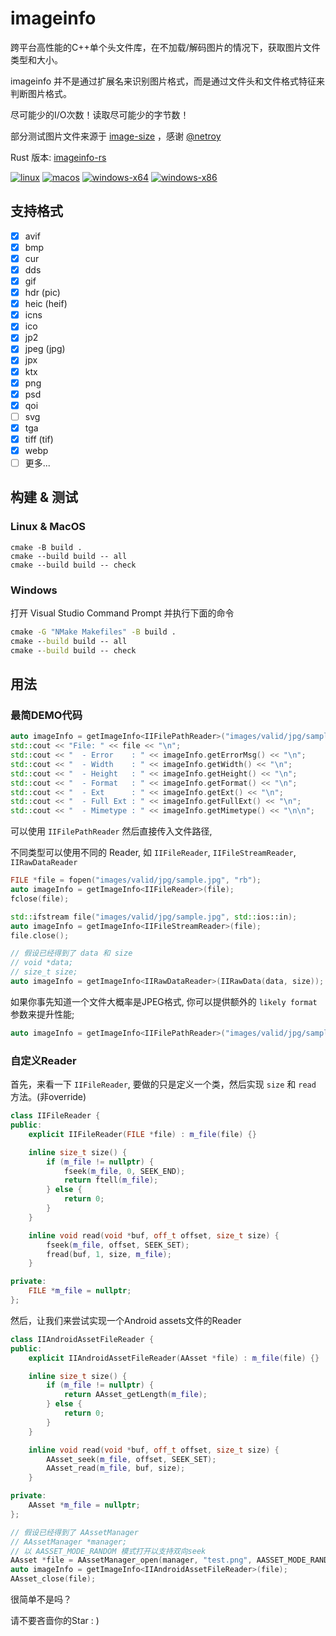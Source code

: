 # imageinfo

跨平台高性能的C++单个头文件库，在不加载/解码图片的情况下，获取图片文件类型和大小。

imageinfo 并不是通过扩展名来识别图片格式，而是通过文件头和文件格式特征来判断图片格式。

尽可能少的I/O次数！读取尽可能少的字节数！

部分测试图片文件来源于 [image-size](https://github.com/image-size/image-size) ，感谢 [@netroy](https://github.com/netroy)

Rust 版本: [imageinfo-rs](https://github.com/xiaozhuai/imageinfo-rs)

[![linux](https://github.com/xiaozhuai/imageinfo/actions/workflows/linux.yml/badge.svg)](https://github.com/xiaozhuai/imageinfo/actions/workflows/linux.yml)
[![macos](https://github.com/xiaozhuai/imageinfo/actions/workflows/macos.yml/badge.svg)](https://github.com/xiaozhuai/imageinfo/actions/workflows/macos.yml)
[![windows-x64](https://github.com/xiaozhuai/imageinfo/actions/workflows/windows-x64.yml/badge.svg)](https://github.com/xiaozhuai/imageinfo/actions/workflows/windows-x64.yml)
[![windows-x86](https://github.com/xiaozhuai/imageinfo/actions/workflows/windows-x86.yml/badge.svg)](https://github.com/xiaozhuai/imageinfo/actions/workflows/windows-x86.yml)

## 支持格式

* [x] avif
* [x] bmp
* [x] cur
* [x] dds
* [x] gif
* [x] hdr (pic)
* [x] heic (heif)
* [x] icns
* [x] ico
* [x] jp2
* [x] jpeg (jpg)
* [x] jpx
* [x] ktx
* [x] png
* [x] psd
* [x] qoi
* [ ] svg
* [x] tga
* [x] tiff (tif)
* [x] webp
* [ ] 更多...

## 构建 & 测试

### Linux & MacOS

```shell
cmake -B build .
cmake --build build -- all
cmake --build build -- check
```

### Windows

打开 Visual Studio Command Prompt 并执行下面的命令

```cmd
cmake -G "NMake Makefiles" -B build .
cmake --build build -- all
cmake --build build -- check
```

## 用法

### 最简DEMO代码

```cpp
auto imageInfo = getImageInfo<IIFilePathReader>("images/valid/jpg/sample.jpg");
std::cout << "File: " << file << "\n";
std::cout << "  - Error    : " << imageInfo.getErrorMsg() << "\n";
std::cout << "  - Width    : " << imageInfo.getWidth() << "\n";
std::cout << "  - Height   : " << imageInfo.getHeight() << "\n";
std::cout << "  - Format   : " << imageInfo.getFormat() << "\n";
std::cout << "  - Ext      : " << imageInfo.getExt() << "\n";
std::cout << "  - Full Ext : " << imageInfo.getFullExt() << "\n";
std::cout << "  - Mimetype : " << imageInfo.getMimetype() << "\n\n";
```

可以使用 `IIFilePathReader` 然后直接传入文件路径,

不同类型可以使用不同的 Reader, 如 `IIFileReader`, `IIFileStreamReader`, `IIRawDataReader`

```cpp
FILE *file = fopen("images/valid/jpg/sample.jpg", "rb");
auto imageInfo = getImageInfo<IIFileReader>(file);
fclose(file);
```

```cpp
std::ifstream file("images/valid/jpg/sample.jpg", std::ios::in);
auto imageInfo = getImageInfo<IIFileStreamReader>(file);
file.close();
```

```cpp
// 假设已经得到了 data 和 size
// void *data;
// size_t size;
auto imageInfo = getImageInfo<IIRawDataReader>(IIRawData(data, size));
```

如果你事先知道一个文件大概率是JPEG格式, 你可以提供额外的 `likely format` 参数来提升性能;

```cpp
auto imageInfo = getImageInfo<IIFilePathReader>("images/valid/jpg/sample.jpg", II_FORMAT_JPEG);
```

### 自定义Reader

首先，来看一下 `IIFileReader`, 要做的只是定义一个类，然后实现 `size` 和 `read` 方法。(非override)

```cpp
class IIFileReader {
public:
    explicit IIFileReader(FILE *file) : m_file(file) {}

    inline size_t size() {
        if (m_file != nullptr) {
            fseek(m_file, 0, SEEK_END);
            return ftell(m_file);
        } else {
            return 0;
        }
    }

    inline void read(void *buf, off_t offset, size_t size) {
        fseek(m_file, offset, SEEK_SET);
        fread(buf, 1, size, m_file);
    }

private:
    FILE *m_file = nullptr;
};
```

然后，让我们来尝试实现一个Android assets文件的Reader

```cpp
class IIAndroidAssetFileReader {
public:
    explicit IIAndroidAssetFileReader(AAsset *file) : m_file(file) {}

    inline size_t size() {
        if (m_file != nullptr) {
            return AAsset_getLength(m_file);
        } else {
            return 0;
        }
    }

    inline void read(void *buf, off_t offset, size_t size) {
        AAsset_seek(m_file, offset, SEEK_SET);
        AAsset_read(m_file, buf, size);
    }

private:
    AAsset *m_file = nullptr;
};
```

```cpp
// 假设已经得到了 AAssetManager
// AAssetManager *manager;
// 以 AASSET_MODE_RANDOM 模式打开以支持双向seek
AAsset *file = AAssetManager_open(manager, "test.png", AASSET_MODE_RANDOM);
auto imageInfo = getImageInfo<IIAndroidAssetFileReader>(file);
AAsset_close(file);
```

很简单不是吗？

请不要吝啬你的Star : )
